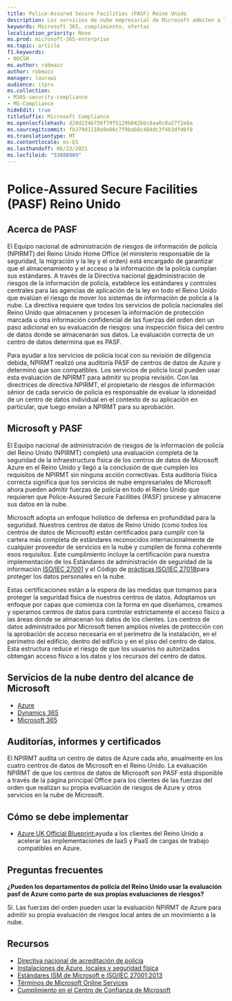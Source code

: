 ```yaml
---
title: Police-Assured Secure Facilities (PASF) Reino Unido
description: Los servicios de nube empresarial de Microsoft admiten a las autoridades del Reino Unido que Police-Assured los servicios seguros para procesar y almacenar sus datos en la nube.
keywords: Microsoft 365, cumplimiento, ofertas
localization_priority: None
ms.prod: microsoft-365-enterprise
ms.topic: article
f1.keywords:
- NOCSH
ms.author: robmazz
author: robmazz
manager: laurawi
audience: itpro
ms.collection:
- M365-security-compliance
- MS-Compliance
hideEdit: true
titleSuffix: Microsoft Compliance
ms.openlocfilehash: d28d224b756f79f5129b042bbc8aa0c8a27f2e6a
ms.sourcegitcommit: fb379d1110a9a86c7f9bab8c484dc3f4b3dfd6f0
ms.translationtype: MT
ms.contentlocale: es-ES
ms.lasthandoff: 06/23/2021
ms.locfileid: "53088989"
---
```

# <a name="police-assured-secure-facilities-pasf-united-kingdom"></a>Police-Assured Secure Facilities (PASF) Reino Unido

## <a name="about-pasf"></a>Acerca de PASF

El Equipo nacional de administración de riesgos de información de policía (NPIRMT) del Reino Unido Home Office (el ministerio responsable de la seguridad, la migración y la ley y el orden) está encargado de garantizar que el almacenamiento y el acceso a la información de la policía cumplan sus estándares. A través de la Directiva nacional [de](http://library.college.police.uk/docs/APP-National-Policing-Information-Risk-Management-Policy.pdf)administración de riesgos de la información de policía, establece los estándares y controles centrales para las agencias de aplicación de la ley en todo el Reino Unido que evalúan el riesgo de mover los sistemas de información de policía a la nube. La directiva requiere que todos los servicios de policía nacionales del Reino Unido que almacenen y procesen la información de protección marcada u otra información confidencial de las fuerzas del orden den un paso adicional en su evaluación de riesgos: una inspección física del centro de datos donde se almacenarán sus datos. La evaluación correcta de un centro de datos determina que es PASF.

Para ayudar a los servicios de policía local con su revisión de diligencia debida, NPIRMT realizó una auditoría PASF de centros de datos de Azure y determinó que son compatibles. Los servicios de policía local pueden usar esta evaluación de NPIRMT para admitir su propia revisión. Con las directrices de directiva NPIRMT, el propietario de riesgos de información sénior de cada servicio de policía es responsable de evaluar la idoneidad de un centro de datos individual en el contexto de su aplicación en particular, que luego envían a NPIRMT para su aprobación.

## <a name="microsoft-and-pasf"></a>Microsoft y PASF

El Equipo nacional de administración de riesgos de la información de policía del Reino Unido (NPIRMT) completó una evaluación completa de la seguridad de la infraestructura física de los centros de datos de Microsoft Azure en el Reino Unido y llegó a la conclusión de que cumplen los requisitos de NPIRMT sin ninguna acción correctivas. Esta auditoría física correcta significa que los servicios de nube empresariales de Microsoft ahora pueden admitir fuerzas de policía en todo el Reino Unido que requieren que Police-Assured Secure Facilities (PASF) procese y almacene sus datos en la nube.

Microsoft adopta un enfoque holístico de defensa en profundidad para la seguridad. Nuestros centros de datos de Reino Unido (como [](https://azure.microsoft.com/overview/trusted-cloud/) todos los centros de datos de Microsoft) están certificados para cumplir con la cartera más completa de estándares reconocidos internacionalmente de cualquier proveedor de servicios en la nube y cumplen de forma coherente esos requisitos. Este cumplimiento incluye la certificación para nuestra implementación de los Estándares de administración de seguridad de la información [ISO/IEC 27001](offering-iso-27001.md) y el Código de [prácticas ISO/IEC 27018](offering-iso-27018.md)para proteger los datos personales en la nube.

Estas certificaciones están a la espera de las medidas que tomamos para proteger la seguridad física de nuestros centros de datos. Adoptamos un enfoque por capas que comienza con la forma en que diseñamos, creamos y operamos centros de datos para controlar estrictamente el acceso físico a las áreas donde se almacenan los datos de los clientes. Los centros de datos administrados por Microsoft tienen amplios niveles de protección con la aprobación de acceso necesaria en el perímetro de la instalación, en el perímetro del edificio, dentro del edificio y en el piso del centro de datos. Esta estructura reduce el riesgo de que los usuarios no autorizados obtengan acceso físico a los datos y los recursos del centro de datos.

## <a name="microsoft-in-scope-cloud-services"></a>Servicios de la nube dentro del alcance de Microsoft

- [Azure](https://gallery.technet.microsoft.com/Overview-of-Azure-c1be3942)
- [Dynamics 365](https://download.microsoft.com/download/E/1/9/E1977163-7A86-4812-AC18-C03ADC958AAF/Microsoft_Dynamics_365_Cloud_Service_Compliance_Datasheet.pdf)
- [Microsoft 365](https://servicetrust.microsoft.com/ViewPage/TrustDocuments?command=Download&downloadType=Document&downloadId=9f756cce-b15d-45a9-94d7-6a583dee4401&docTab=6d000410-c9e9-11e7-9a91-892aae8839ad_Compliance_Guides)

## <a name="audits-reports-and-certificates"></a>Auditorías, informes y certificados

El NPIRMT audita un centro de datos de Azure cada año, anualmente en los cuatro centros de datos de Microsoft en el Reino Unido. La evaluación NPIRMT de que los centros de datos de Microsoft son PASF está disponible a través de la página principal Office para los clientes de las fuerzas del orden que realizan su propia evaluación de riesgos de Azure y otros servicios en la nube de Microsoft.

## <a name="how-to-implement"></a>Cómo se debe implementar

- [Azure UK Official Blueprint:](/azure/governance/blueprints/samples/ukofficial-uknhs)ayuda a los clientes del Reino Unido a acelerar las implementaciones de IaaS y PaaS de cargas de trabajo compatibles en Azure.

## <a name="frequently-asked-questions"></a>Preguntas frecuentes

**¿Pueden los departamentos de policía del Reino Unido usar la evaluación pasf de Azure como parte de sus propias evaluaciones de riesgos?**

Sí. Las fuerzas del orden pueden usar la evaluación NPIRMT de Azure para admitir su propia evaluación de riesgos local antes de un movimiento a la nube.

## <a name="resources"></a>Recursos

- [Directiva nacional de acreditación de policía](http://library.college.police.uk/docs/APP-National-Policing-Accreditation-Policy-2013.pdf)
- [Instalaciones de Azure, locales y seguridad física](https://azure.microsoft.com/blog/azure-layered-approach-to-physical-security/)
- [Estándares ISM de Microsoft e ISO/IEC 27001:2013](offering-iso-27001.md)
- [Términos de Microsoft Online Services](https://www.microsoftvolumelicensing.com/DocumentSearch.aspx?Mode=3&DocumentTypeId=31)
- [Cumplimiento en el Centro de Confianza de Microsoft](https://www.microsoft.com/trust-center/compliance/compliance-overview)
